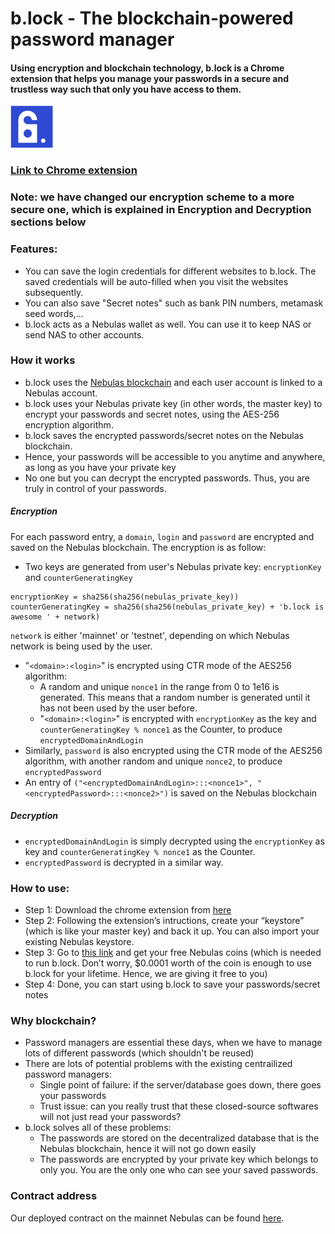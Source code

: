 # b.lock - The blockchain-powered password manager
#### Using encryption and blockchain technology, b.lock is a Chrome extension that helps you manage your passwords in a secure and trustless way such that only you have access to them.

![alt text](./images/block_logo-16px.png "B.Lock Password Manager")

### [Link to Chrome extension](https://chrome.google.com/webstore/detail/block-password-manager/hjbpkcanpblbdfeoogkbpkbjmacakmjn)

### Note: we have changed our encryption scheme to a more secure one, which is explained in Encryption and Decryption sections below

### Features:
- You can save the login credentials for different websites to b.lock. The saved credentials will be auto-filled when you visit the websites subsequently.
- You can also save "Secret notes" such as bank PIN numbers, metamask seed words,...
- b.lock acts as a Nebulas wallet as well. You can use it to keep NAS or send NAS to other accounts.

### How it works
* b.lock uses the [Nebulas blockchain](https://nebulas.io) and each user account is linked to a Nebulas account.
* b.lock uses your Nebulas private key (in other words, the master key) to encrypt your passwords and secret notes, using the AES-256 encryption algorithm.
* b.lock saves the encrypted passwords/secret notes on the Nebulas blockchain.
* Hence, your passwords will be accessible to you anytime and anywhere, as long as you have your private key
* No one but you can decrypt the encrypted passwords. Thus, you are truly in control of your passwords.

##### Encryption
For each password entry, a `domain`, `login` and `password` are encrypted and saved on the Nebulas blockchain. The encryption is as follow:
* Two keys are generated from user's Nebulas private key: `encryptionKey` and `counterGeneratingKey`
```
encryptionKey = sha256(sha256(nebulas_private_key))
counterGeneratingKey = sha256(sha256(nebulas_private_key) + 'b.lock is awesome ' + network)
```
`network` is either 'mainnet' or 'testnet', depending on which Nebulas network is being used by the user.
* "`<domain>:<login>`" is encrypted using CTR mode of the AES256 algorithm:
  * A random and unique `nonce1` in the range from 0 to 1e16 is generated. This means that a random number is generated until it has not been used by the user before.
  * "`<domain>:<login>`" is encrypted with `encryptionKey` as the key and `counterGeneratingKey % nonce1` as the Counter, to produce `encryptedDomainAndLogin`
* Similarly, `password` is also encrypted using the CTR mode of the AES256 algorithm, with another random and unique `nonce2`, to produce `encryptedPassword`
* An entry of `("<encryptedDomainAndLogin>:::<nonce1>", "<encryptedPassword>:::<nonce2>")` is saved on the Nebulas blockchain

##### Decryption
* `encryptedDomainAndLogin` is simply decrypted using the `encryptionKey` as key and `counterGeneratingKey % nonce1` as the Counter.
* `encryptedPassword` is decrypted in a similar way.


### How to use:
* Step 1: Download the chrome extension from [here](https://chrome.google.com/webstore/detail/block-password-manager/hjbpkcanpblbdfeoogkbpkbjmacakmjn)
* Step 2: Following the extension’s intructions, create your “keystore” (which is like your master key) and back it up. You can also import your existing Nebulas keystore.
* Step 3: Go to [this link](https://blockproject.io/faucet) and get your free Nebulas coins (which is needed to run b.lock. Don’t worry, $0.0001 worth of the coin is enough to use b.lock for your lifetime. Hence, we are giving it free to you)
* Step 4: Done, you can start using b.lock to save your passwords/secret notes

### Why blockchain?
* Password managers are essential these days, when we have to manage lots of different passwords (which shouldn't be reused)
* There are lots of potential problems with the existing centrailized password managers:
  * Single point of failure: if the server/database goes down, there goes your passwords
  * Trust issue: can you really trust that these closed-source softwares will not just read your passwords?
* b.lock solves all of these problems:
  * The passwords are stored on the decentralized database that is the Nebulas blockchain, hence it will not go down easily
  * The passwords are encrypted by your private key which belongs to only you. You are the only one who can see your saved passwords.

### Contract address
Our deployed contract on the mainnet Nebulas can be found [here](https://explorer.nebulas.io/#/address/n1qmQeLTUU6fPJMs1uwTadQZfgwfUAKEUJw).
